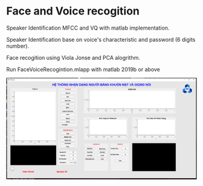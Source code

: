 # Face and Voice recogition
Speaker Identification MFCC and VQ with matlab implementation.

Speaker Identification base on voice's characteristic and password (6 digits number).

Face recogition using Viola Jonse and PCA alogrithm.

Run FaceVoiceRecogintion.mlapp with matlab 2019b or above 

<img src="document\Capture3.PNG">


